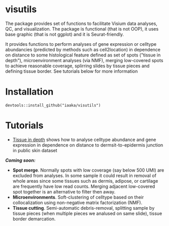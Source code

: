 # visutils
The package provides set of functions to facilitate Visium data analyses, QC, and visualization. The package is functional (that is not OOP), it uses base graphic (that is not ggplot) and it is Seurat-friendly.

It provides functions to perform analyses of gene expression or celltype abundancies (predicted by methods such as cell2location) in dependence on distance to some histological feature defined as set of spots ("tissue in depth"), microenvironment analyses (via NMF), merging low-covered spots to achieve reasonable coverage, splirring slides by tissue pieces and defining tissue border. See tutorials below for more information
# Installation
```
devtools::install_github("iaaka/visutils")
```
# Tutorials
* [Tissue in depth](vignettes/TissueInDepth.md) shows how to analyse celltype abundance and gene expression in dependence on distance to dermsit-to-epidermis junction in public skin dataset

___Coming soon:___
* __Spot merge__. Normally spots with low coverage (say below 500 UMI) are excluded from analyses. In some sample it could result in removal of whole areas since some tissues such as dermis, adipose, or cartilage are frequently have low read counts. Merging adjacent low-covered spot together is an alternative to filter then away.
* __Microenvironments__. Soft-clustering of celltype based on their collocalization using non-negative matrix factorization (NMF).
* __Tissue cutting__. Semi-automatic debris-removal, splitting sample by tissue pieces (when multiple pieces we analused on same slide), tissue border demarcation.

